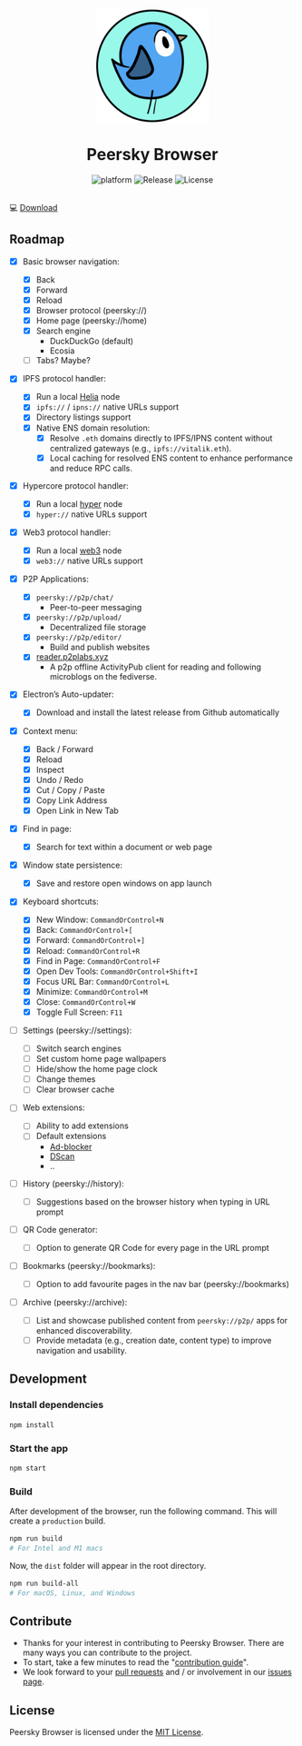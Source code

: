<p align="center">
    <img align="center" src="/public/icon.png" width="200" height="200"></img>
</p>

<h1 align="center">Peersky Browser</h1>

<div align="center">
    <img src="https://img.shields.io/badge/Platform-electron.js-black.svg?style=flat-square" alt="platform">
    <img src="https://img.shields.io/github/release-date-pre/p2plabsxyz/peersky-browser?color=green&style=flat-square" alt="Release" />
    <img src="https://img.shields.io/badge/license-MIT-orange.svg?style=flat-square" alt="License">
</div><br>

💻 [Download](https://peersky.p2plabs.xyz/)

## Roadmap

- [x] Basic browser navigation:

  - [x] Back
  - [x] Forward
  - [x] Reload
  - [x] Browser protocol (peersky://)
  - [x] Home page (peersky://home)
  - [x] Search engine
    - DuckDuckGo (default)
    - Ecosia
  - [ ] Tabs? Maybe?

- [x] IPFS protocol handler:

  - [x] Run a local [Helia](https://helia.io/) node
  - [x] `ipfs://` / `ipns://` native URLs support
  - [x] Directory listings support
  - [x] Native ENS domain resolution:
    - [x] Resolve `.eth` domains directly to IPFS/IPNS content without centralized gateways (e.g., `ipfs://vitalik.eth`).
    - [x] Local caching for resolved ENS content to enhance performance and reduce RPC calls.

- [x] Hypercore protocol handler:

  - [x] Run a local [hyper](https://holepunch.to/) node
  - [x] `hyper://` native URLs support

- [x] Web3 protocol handler:

  - [x] Run a local [web3](https://github.com/web3-protocol/web3protocol-js) node
  - [x] `web3://` native URLs support

- [x] P2P Applications:

  - [x] `peersky://p2p/chat/`
    - Peer-to-peer messaging
  - [x] `peersky://p2p/upload/`
    - Decentralized file storage
  - [x] `peersky://p2p/editor/`
    - Build and publish websites
  - [x] [reader.p2plabs.xyz](https://reader.distributed.press/)
    - A p2p offline ActivityPub client for reading and following microblogs on the fediverse.

- [x] Electron’s Auto-updater:

  - [x] Download and install the latest release from Github automatically

- [x] Context menu:

  - [x] Back / Forward
  - [x] Reload
  - [x] Inspect
  - [x] Undo / Redo
  - [x] Cut / Copy / Paste
  - [x] Copy Link Address
  - [x] Open Link in New Tab 

- [x] Find in page:
  - [x] Search for text within a document or web page

- [x] Window state persistence:
  - [x] Save and restore open windows on app launch

- [x] Keyboard shortcuts:

  - [x] New Window: `CommandOrControl+N`
  - [x] Back: `CommandOrControl+[`
  - [x] Forward: `CommandOrControl+]`
  - [x] Reload: `CommandOrControl+R`
  - [x] Find in Page: `CommandOrControl+F`
  - [x] Open Dev Tools: `CommandOrControl+Shift+I`
  - [x] Focus URL Bar: `CommandOrControl+L`
  - [x] Minimize: `CommandOrControl+M`
  - [x] Close: `CommandOrControl+W`
  - [x] Toggle Full Screen: `F11`

- [ ] Settings (peersky://settings):

  - [ ] Switch search engines
  - [ ] Set custom home page wallpapers
  - [ ] Hide/show the home page clock
  - [ ] Change themes
  - [ ] Clear browser cache

- [ ] Web extensions:
  - [ ] Ability to add extensions
  - [ ] Default extensions
    - [Ad-blocker](https://github.com/gorhill/uBlock)
    - [DScan](https://github.com/p2plabsxyz/dscan)
    - ..

- [ ] History (peersky://history):

  - [ ] Suggestions based on the browser history when typing in URL prompt

- [ ] QR Code generator:

  - [ ] Option to generate QR Code for every page in the URL prompt

- [ ] Bookmarks (peersky://bookmarks):

  - [ ] Option to add favourite pages in the nav bar (peersky://bookmarks)

- [ ] Archive (peersky://archive):

  - [ ] List and showcase published content from `peersky://p2p/` apps for enhanced discoverability.
  - [ ] Provide metadata (e.g., creation date, content type) to improve navigation and usability.

## Development

### Install dependencies

```bash
npm install
```

### Start the app

```bash
npm start
```

### Build
  After development of the browser, run the following command. This will create a `production` build.

```bash
npm run build
# For Intel and M1 macs
```

Now, the `dist` folder will appear in the root directory.

```bash
npm run build-all
# For macOS, Linux, and Windows
```

## Contribute

- Thanks for your interest in contributing to Peersky Browser. There are many ways you can contribute to the project.
- To start, take a few minutes to read the "[contribution guide](https://github.com/p2plabsxyz/peersky-browser/blob/main/.github/CONTRIBUTING.md)".
- We look forward to your [pull requests](https://github.com/p2plabsxyz/peersky-browser/pulls) and / or involvement in our [issues page](https://github.com/p2plabsxyz/peersky-browser/issues).

## License

Peersky Browser is licensed under the [MIT License](https://github.com/p2plabsxyz/peersky-browser/blob/main/LICENSE).
